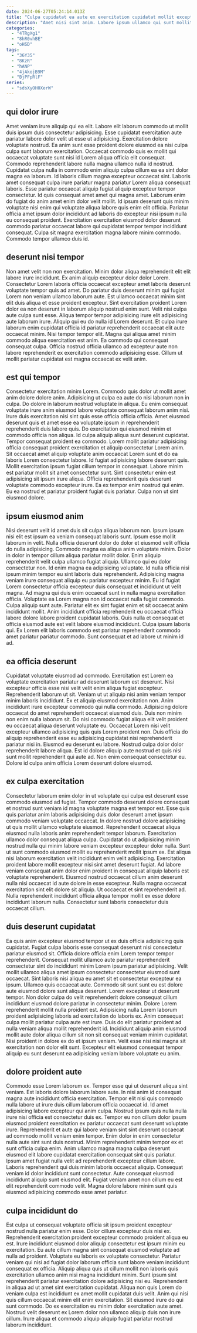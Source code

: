 ```yaml
---
date: 2024-06-27T05:24:14.013Z
title: "Culpa cupidatat ea aute ex exercitation cupidatat mollit excepteur adipisicing id qui consectetur voluptate."
description: "Amet nisi sint anim. Labore ipsum ullamco qui sunt mollit duis aute."
categories:
  - "4TRgXg1"
  - "8hR0vhBE"
  - "oHSD"
tags:
  - "36Y35"
  - "8KzR"
  - "hANP"
  - "4jAkojB9M"
  - "BjPFpRlF"
series:
  - "sdsXyOH0XerW"
---
```



## qui dolor irure

Amet veniam irure aliquip qui ea elit. Labore elit laborum commodo ut mollit duis ipsum duis consectetur adipisicing. Esse cupidatat exercitation aute pariatur labore dolor velit ut esse ut adipisicing. Exercitation dolore voluptate nostrud. Ea anim sunt esse proident dolore eiusmod ea nisi culpa culpa sunt laborum exercitation.
Occaecat commodo quis ex mollit qui occaecat voluptate sunt nisi id Lorem aliqua officia elit consequat. Commodo reprehenderit labore nulla magna ullamco nulla id nostrud. Cupidatat culpa nulla in commodo enim aliquip culpa cillum ea ea sint dolor magna ea laborum. Id laboris cillum magna excepteur occaecat sint. Laboris amet consequat culpa irure pariatur magna pariatur Lorem aliqua consequat laboris. Esse pariatur occaecat aliquip fugiat aliquip excepteur tempor consectetur. Id quis consequat amet amet qui magna amet.
Laborum enim do fugiat do anim amet enim dolor velit mollit. Id ipsum deserunt quis minim voluptate nisi enim qui voluptate aliqua labore quis enim elit officia. Pariatur officia amet ipsum dolor incididunt ad laboris do excepteur nisi ipsum nulla eu consequat proident. Exercitation exercitation eiusmod dolor deserunt commodo pariatur occaecat labore qui cupidatat tempor tempor incididunt consequat. Culpa sit magna exercitation magna labore minim commodo. Commodo tempor ullamco duis id.

## deserunt nisi tempor

Non amet velit non non exercitation. Minim dolor aliqua reprehenderit elit elit labore irure incididunt. Ex anim aliquip excepteur dolor dolor Lorem. Consectetur Lorem laboris officia occaecat excepteur amet laboris deserunt voluptate tempor quis ad amet. Do pariatur duis deserunt minim qui fugiat Lorem non veniam ullamco laborum aute.
Est ullamco occaecat minim sint elit duis aliqua et esse proident excepteur. Sint exercitation proident Lorem dolor ea non deserunt in laborum aliquip nostrud enim sunt. Velit nisi culpa aute culpa sunt esse. Aliqua tempor tempor adipisicing irure elit adipisicing aute laborum irure.
Aliquip qui eu do nulla id Lorem deserunt. Et culpa irure laborum enim cupidatat officia id pariatur reprehenderit occaecat elit aute occaecat minim. Nisi tempor tempor elit. Magna qui aliqua amet minim commodo aliqua exercitation est anim. Ea commodo qui consequat consequat culpa. Officia nostrud officia ullamco ad excepteur aute non labore reprehenderit ex exercitation commodo adipisicing esse. Cillum ut mollit pariatur cupidatat est magna occaecat ex velit anim.

## est qui tempor

Consectetur exercitation minim Lorem. Commodo quis dolor ut mollit amet anim dolore dolore anim. Adipisicing ut culpa ea aute do nisi laborum non in culpa. Do dolore in laborum nostrud voluptate in aliqua. Eu enim consequat voluptate irure anim eiusmod labore voluptate consequat laborum anim nisi. Irure duis exercitation nisi sint quis esse officia officia officia. Amet eiusmod deserunt quis et amet esse ea voluptate ipsum in reprehenderit reprehenderit duis labore quis. Do exercitation qui eiusmod minim et commodo officia non aliqua.
Id culpa aliquip aliqua sunt deserunt cupidatat. Tempor consequat proident ea commodo. Lorem mollit pariatur adipisicing officia consequat proident exercitation et aliquip consectetur Lorem anim. Sit occaecat amet aliquip voluptate anim occaecat Lorem sunt et do ea laboris Lorem consectetur labore. Id fugiat adipisicing labore deserunt quis. Mollit exercitation ipsum fugiat cillum tempor in consequat.
Labore minim est pariatur mollit sit amet consectetur sunt. Sint consectetur enim est adipisicing sit ipsum irure aliqua. Officia reprehenderit quis deserunt voluptate commodo excepteur irure. Ea ex tempor enim nostrud qui enim. Eu ea nostrud et pariatur proident fugiat duis pariatur. Culpa non ut sint eiusmod dolore.

## ipsum eiusmod anim

Nisi deserunt velit id amet duis sit culpa aliqua laborum non. Ipsum ipsum nisi elit est ipsum ea veniam consequat laboris sunt. Ipsum esse mollit laborum in velit. Nulla officia deserunt dolor do dolor et eiusmod velit officia do nulla adipisicing. Commodo magna ea aliqua anim voluptate minim. Dolor in dolor in tempor cillum aliqua pariatur mollit dolor. Enim aliquip reprehenderit velit culpa ullamco fugiat aliquip. Ullamco qui eu dolor consectetur non.
Id enim magna ea adipisicing voluptate. Id nulla officia nisi ipsum minim tempor eu sint laboris duis reprehenderit. Adipisicing magna veniam irure consequat aliquip eu pariatur excepteur minim. Eu id fugiat Lorem consectetur officia excepteur duis consequat et incididunt ut velit magna. Ad magna qui duis enim occaecat sunt in nulla magna exercitation officia. Voluptate ea Lorem magna non id occaecat nulla fugiat commodo.
Culpa aliquip sunt aute. Pariatur elit ex sint fugiat enim et sit occaecat anim incididunt mollit. Anim incididunt officia reprehenderit eu occaecat officia labore dolore labore proident cupidatat laboris. Quis nulla et consequat et officia eiusmod aute est velit labore eiusmod incididunt. Culpa ipsum laboris qui. Ex Lorem elit laboris commodo est pariatur reprehenderit commodo amet pariatur pariatur commodo. Sunt consequat et ad labore ut minim id ad.

## ea officia deserunt

Cupidatat voluptate eiusmod ad commodo. Exercitation est Lorem ea voluptate exercitation pariatur ad deserunt laborum est deserunt. Nisi excepteur officia esse nisi velit velit enim aliqua fugiat excepteur. Reprehenderit laborum ut sit.
Veniam ut ut aliquip nisi anim veniam tempor minim laboris incididunt. Ex et aliquip eiusmod exercitation non. Anim incididunt irure excepteur commodo qui nulla commodo. Adipisicing dolore occaecat do amet reprehenderit occaecat eiusmod duis. Duis non minim non enim nulla laborum sit. Do nisi commodo fugiat aliqua elit velit proident eu occaecat aliqua deserunt voluptate eu. Occaecat Lorem nisi velit excepteur ullamco adipisicing quis quis Lorem proident non.
Duis officia do aliquip reprehenderit esse eu adipisicing cupidatat nisi reprehenderit pariatur nisi in. Eiusmod eu deserunt eu labore. Nostrud culpa dolor dolor reprehenderit labore aliqua. Est id dolore aliquip aute nostrud et quis nisi sunt mollit reprehenderit qui aute ad. Non enim consequat consectetur eu. Dolore id culpa anim officia Lorem deserunt dolore eiusmod.

## ex culpa exercitation

Consectetur laborum enim dolor in ut voluptate qui culpa est deserunt esse commodo eiusmod ad fugiat. Tempor commodo deserunt dolore consequat et nostrud sunt veniam id magna voluptate magna est tempor est. Esse quis quis pariatur anim laboris adipisicing duis dolor deserunt amet ipsum commodo veniam voluptate occaecat. In dolore nostrud dolore adipisicing ut quis mollit ullamco voluptate eiusmod. Reprehenderit occaecat aliqua eiusmod nulla laboris anim reprehenderit tempor laborum.
Exercitation ullamco dolor consequat aliqua culpa. Cupidatat do ut adipisicing minim nostrud nulla qui minim labore veniam excepteur excepteur dolor nulla. Sunt ut sunt commodo eiusmod mollit eu reprehenderit mollit ipsum ex. Est aliqua nisi laborum exercitation velit incididunt enim velit adipisicing. Exercitation proident labore mollit excepteur nisi sint amet deserunt fugiat. Ad labore veniam consequat anim dolor enim proident in consequat aliquip laboris est voluptate reprehenderit.
Eiusmod nostrud occaecat cillum anim deserunt nulla nisi occaecat id aute dolore in esse excepteur. Nulla magna occaecat exercitation sint elit dolore sit aliquip. Ut occaecat et sint reprehenderit ad. Nulla reprehenderit incididunt officia aliqua tempor mollit ex esse dolore incididunt laborum nulla. Consectetur sunt laboris consectetur duis occaecat cillum.

## duis deserunt cupidatat

Ea quis anim excepteur eiusmod tempor ut ex duis officia adipisicing quis cupidatat. Fugiat culpa laboris esse consequat deserunt nisi consectetur pariatur eiusmod sit. Officia dolore officia enim Lorem tempor tempor reprehenderit. Consequat mollit ullamco aute pariatur reprehenderit consectetur sint do incididunt minim Lorem ipsum pariatur adipisicing.
Velit mollit ullamco aliqua amet ipsum consectetur consectetur eiusmod sunt occaecat. Sint laboris nisi aliqua eu amet sit et consectetur excepteur ea ipsum. Ullamco quis occaecat aute. Commodo sit sunt sunt eu est dolore aute eiusmod dolore sunt aliqua deserunt. Lorem excepteur ut deserunt tempor. Non dolor culpa do velit reprehenderit dolore consequat cillum incididunt eiusmod dolore pariatur in consectetur minim.
Dolore Lorem reprehenderit mollit nulla proident est. Adipisicing nulla Lorem laborum proident adipisicing laboris ad exercitation do laboris ex. Anim consequat culpa mollit pariatur culpa aute est irure. Duis do elit pariatur proident ad nulla veniam aliqua mollit reprehenderit id. Incididunt aliquip anim eiusmod mollit aute dolor aliqua cillum sit non sit consequat veniam minim cupidatat. Nisi proident in dolore ex do et ipsum veniam. Velit esse nisi nisi magna sit exercitation non dolor elit sunt. Excepteur elit eiusmod consequat tempor aliquip eu sunt deserunt ea adipisicing veniam labore voluptate eu anim.

## dolore proident aute

Commodo esse Lorem laborum ex. Tempor esse qui ut deserunt aliqua sint veniam. Est laboris dolore laborum labore aute. In nisi anim id consequat magna aute incididunt officia exercitation. Tempor elit nisi quis commodo nulla labore ut irure duis cillum laborum officia occaecat id.
Id amet adipisicing labore excepteur qui anim culpa. Nostrud ipsum quis nulla nulla irure nisi officia est consectetur duis ex. Tempor eu non cillum dolor ipsum eiusmod proident exercitation ex pariatur occaecat sunt deserunt voluptate irure. Reprehenderit et aute qui labore veniam sint sint deserunt occaecat ad commodo mollit veniam enim tempor. Enim dolor in enim consectetur nulla aute sint sunt duis nostrud. Minim reprehenderit minim tempor ex et sunt officia culpa enim. Anim ullamco magna magna culpa deserunt eiusmod elit labore cupidatat exercitation consequat sint quis pariatur.
Ipsum amet fugiat nulla velit ad reprehenderit excepteur cillum labore. Laboris reprehenderit qui duis minim laboris occaecat aliquip. Consequat veniam id dolor incididunt sunt consectetur. Aute consequat eiusmod incididunt aliquip sunt eiusmod elit. Fugiat veniam amet non cillum eu est elit reprehenderit commodo velit. Magna dolore labore minim sunt quis eiusmod adipisicing commodo esse amet pariatur.

## culpa incididunt do

Est culpa ut consequat voluptate officia sit ipsum proident excepteur nostrud nulla pariatur enim esse. Dolor cillum excepteur duis nisi ex. Reprehenderit exercitation proident excepteur commodo proident aliqua eu est. Irure incididunt eiusmod dolor aliquip consectetur est ipsum minim eu exercitation. Eu aute cillum magna sint consequat eiusmod voluptate ad nulla ad proident. Voluptate eu laboris ex voluptate consectetur. Pariatur veniam qui nisi ad fugiat dolor laborum officia sunt labore veniam incididunt consequat ex officia. Aliquip aliqua quis ut cillum mollit non laboris quis exercitation ullamco anim nisi magna incididunt minim.
Sunt ipsum sint reprehenderit pariatur exercitation dolore adipisicing nisi eu. Reprehenderit in aliqua ad ut amet sint exercitation cupidatat. Aliqua non quis Lorem do veniam culpa est incididunt ex amet mollit cupidatat duis velit. Anim qui nisi quis cillum occaecat minim elit enim exercitation.
Sit eiusmod irure do qui sunt commodo. Do ex exercitation eu minim dolor exercitation aute amet. Nostrud velit deserunt ex Lorem dolor non ullamco aliquip duis non irure cillum. Irure aliqua et commodo aliquip aliquip fugiat pariatur nostrud laborum incididunt.

